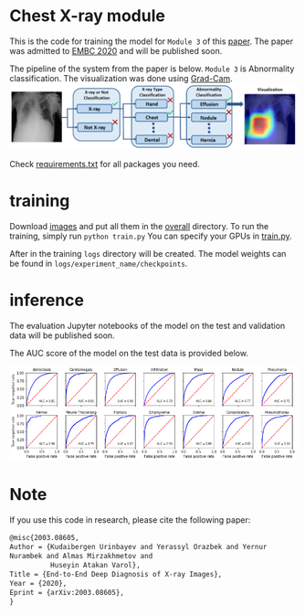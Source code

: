 # Chest X-ray module

This is the code for training the model for ```Module 3``` of this [paper](https://arxiv.org/ftp/arxiv/papers/2003/2003.08605.pdf). 
The paper was admitted to [EMBC 2020](https://embc.embs.org/2020/) and will be published soon.

The pipeline of the system from the paper is below. ```Module 3``` is Abnormality classification. The visualization was done using [Grad-Cam](https://arxiv.org/abs/1610.02391).
![The pipeline](./pics/ProjectIllustration.jpg)

Check [requirements.txt](requirements.txt) for all packages you need.

# training
Download [images](https://nihcc.app.box.com/v/ChestXray-NIHCC) and put all them in the [overall](overall) directory.
To run the training, simply run `python train.py`
You can specify your GPUs in [train.py](https://github.com/IS2AI/x-ray-module/blob/2d2e7ffa292638190fd73241395706a45ce8a32e/train.py#L17).

After in the training ```logs``` directory will be created. The model weights can be found in ```logs/experiment_name/checkpoints```.

# inference

The evaluation Jupyter notebooks of the model on the test and validation data will be published soon.

The AUC score of the model on the test data is provided below.

![aucs](./pics/aucs.png)

# Note
If you use this code in research, please cite the following paper:
```
@misc{2003.08605,
Author = {Kudaibergen Urinbayev and Yerassyl Orazbek and Yernur Nurambek and Almas Mirzakhmetov and 
          Huseyin Atakan Varol},
Title = {End-to-End Deep Diagnosis of X-ray Images},
Year = {2020},
Eprint = {arXiv:2003.08605},
}
```


